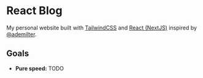 # React Blog

My personal website built with [TailwindCSS](https://tailwindcss.com/) and [React (NextJS)](https://nextjs.org/) inspired by [@ademilter](https://github.com/ademilter).

## Goals
* **Pure speed:** TODO
